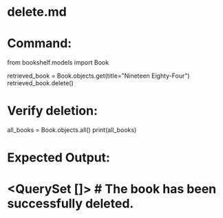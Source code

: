# delete.md

# Command:
from bookshelf.models import Book

retrieved_book = Book.objects.get(title="Nineteen Eighty-Four")
retrieved_book.delete()

# Verify deletion:
all_books = Book.objects.all()
print(all_books)

# Expected Output:
# <QuerySet []>  # The book has been successfully deleted.
